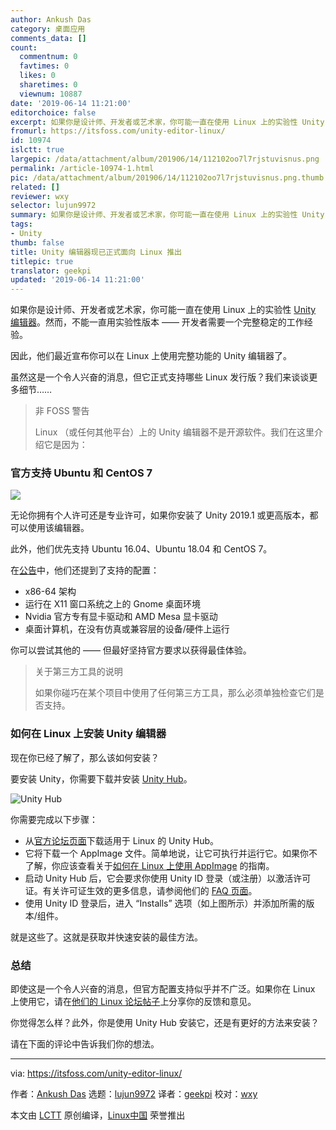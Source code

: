 ```yaml
---
author: Ankush Das
category: 桌面应用
comments_data: []
count:
  commentnum: 0
  favtimes: 0
  likes: 0
  sharetimes: 0
  viewnum: 10887
date: '2019-06-14 11:21:00'
editorchoice: false
excerpt: 如果你是设计师、开发者或艺术家，你可能一直在使用 Linux 上的实验性 Unity 编辑器。然而，不能一直用实验性版本 —— 开发者需要一个完整稳定的工作经验。
fromurl: https://itsfoss.com/unity-editor-linux/
id: 10974
islctt: true
largepic: /data/attachment/album/201906/14/112102oo7l7rjstuvisnus.png
permalink: /article-10974-1.html
pic: /data/attachment/album/201906/14/112102oo7l7rjstuvisnus.png.thumb.jpg
related: []
reviewer: wxy
selector: lujun9972
summary: 如果你是设计师、开发者或艺术家，你可能一直在使用 Linux 上的实验性 Unity 编辑器。然而，不能一直用实验性版本 —— 开发者需要一个完整稳定的工作经验。
tags:
- Unity
thumb: false
title: Unity 编辑器现已正式面向 Linux 推出
titlepic: true
translator: geekpi
updated: '2019-06-14 11:21:00'
---
```


如果你是设计师、开发者或艺术家，你可能一直在使用 Linux 上的实验性 [Unity 编辑器](https://unity3d.com/unity/editor)。然而，不能一直用实验性版本 —— 开发者需要一个完整稳定的工作经验。


因此，他们最近宣布你可以在 Linux 上使用完整功能的 Unity 编辑器了。


虽然这是一个令人兴奋的消息，但它正式支持哪些 Linux 发行版？我们来谈谈更多细节……



> 
> 非 FOSS 警告
> 
> 
> Linux （或任何其他平台）上的 Unity 编辑器不是开源软件。我们在这里介绍它是因为：
> 
> 
> 


### 官方支持 Ubuntu 和 CentOS 7


![](/data/attachment/album/201906/14/112102oo7l7rjstuvisnus.png)


无论你拥有个人许可还是专业许可，如果你安装了 Unity 2019.1 或更高版本，都可以使用该编辑器。


此外，他们优先支持 Ubuntu 16.04、Ubuntu 18.04 和 CentOS 7。


在[公告](https://blogs.unity3d.com/2019/05/30/announcing-the-unity-editor-for-linux/)中，他们还提到了支持的配置：


* x86-64 架构
* 运行在 X11 窗口系统之上的 Gnome 桌面环境
* Nvidia 官方专有显卡驱动和 AMD Mesa 显卡驱动
* 桌面计算机，在没有仿真或兼容层的设备/硬件上运行


你可以尝试其他的 —— 但最好坚持官方要求以获得最佳体验。



> 
> 关于第三方工具的说明
> 
> 
> 如果你碰巧在某个项目中使用了任何第三方工具，那么必须单独检查它们是否支持。
> 
> 
> 


### 如何在 Linux 上安装 Unity 编辑器


现在你已经了解了，那么该如何安装？


要安装 Unity，你需要下载并安装 [Unity Hub](https://forum.unity.com/threads/unity-hub-v-1-6-0-is-now-available.640792/)。


![Unity Hub](/data/attachment/album/201906/14/112104hdua83vdxkjwutzv.jpg)


你需要完成以下步骤：


* 从[官方论坛页面](https://forum.unity.com/threads/unity-hub-v-1-6-0-is-now-available.640792/)下载适用于 Linux 的 Unity Hub。
* 它将下载一个 AppImage 文件。简单地说，让它可执行并运行它。如果你不了解，你应该查看关于[如何在 Linux 上使用 AppImage](https://itsfoss.com/use-appimage-linux/) 的指南。
* 启动 Unity Hub 后，它会要求你使用 Unity ID 登录（或注册）以激活许可证。有关许可证生效的更多信息，请参阅他们的 [FAQ 页面](https://support.unity3d.com/hc/en-us/categories/201268913-Licenses)。
* 使用 Unity ID 登录后，进入 “Installs” 选项（如上图所示）并添加所需的版本/组件。


就是这些了。这就是获取并快速安装的最佳方法。


### 总结


即使这是一个令人兴奋的消息，但官方配置支持似乎并不广泛。如果你在 Linux 上使用它，请在[他们的 Linux 论坛帖子](https://forum.unity.com/forums/linux-editor.93/)上分享你的反馈和意见。


你觉得怎么样？此外，你是使用 Unity Hub 安装它，还是有更好的方法来安装？


请在下面的评论中告诉我们你的想法。




---


via: <https://itsfoss.com/unity-editor-linux/>


作者：[Ankush Das](https://itsfoss.com/author/ankush/) 选题：[lujun9972](https://github.com/lujun9972) 译者：[geekpi](https://github.com/geekpi) 校对：[wxy](https://github.com/wxy)


本文由 [LCTT](https://github.com/LCTT/TranslateProject) 原创编译，[Linux中国](https://linux.cn/) 荣誉推出
